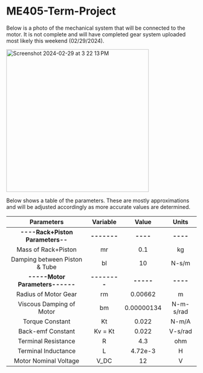 # ME405-Term-Project

Below is a photo of the mechanical system that will be connected to the motor. It is not complete and will have completed gear system uploaded most likely this weekend (02/29/2024).  

<img width="377" alt="Screenshot 2024-02-29 at 3 22 13 PM" src="https://github.com/alialauren1/ME405-Term-Project/assets/157066441/ba0a9cde-79e9-4b00-a738-473b52efb0eb">


Below shows a table of the parameters. These are mostly approximations and will be adjusted accordingly as more accurate values are determined. 

|          **Parameters**          |   Variable   |    Value   |   Units   |
|:--------------------------------:|:------------:|:----------:|:---------:|
| **----Rack+Piston Parameters--** |  **-------** |  **----**  |  **----** |
|        Mass of Rack+Piston       |      mr      |     0.1    |     kg    |
|   Damping between Piston & Tube  |      bl      |     10     |   N-s/m   |
|  **-----Motor Parameters------** | **--------** |  **-----** |  **----** |
|       Radius of Motor Gear       |      rm      |   0.00662  |     m     |
|     Viscous Damping of Motor     |      bm      | 0.00000134 | N-m-s/rad |
|          Torque Constant         |      Kt      |    0.022   |   N-m/A   |
|         Back-emf Constant        |    Kv = Kt   |    0.022   |  V-s/rad  |
|        Terminal Resistance       |       R      |     4.3    |    ohm    |
| Terminal Inductance              | L            | 4.72e-3    | H         |
| Motor Nominal Voltage            | V_DC         | 12         | V         |

